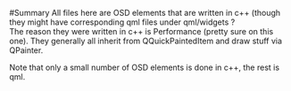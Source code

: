 #Summary
All files here are OSD elements that are written in c++ (though they might have corresponding qml files under qml/widgets ? \
The reason they were written in c++ is Performance (pretty sure on this one).
They generally all inherit from QQuickPaintedItem and draw stuff via QPainter.

Note that only a small number of OSD elements is done in c++, the rest is qml.


